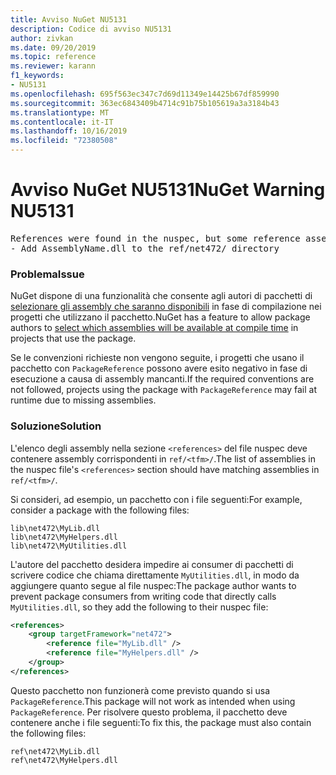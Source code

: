 ```yaml
---
title: Avviso NuGet NU5131
description: Codice di avviso NU5131
author: zivkan
ms.date: 09/20/2019
ms.topic: reference
ms.reviewer: karann
f1_keywords:
- NU5131
ms.openlocfilehash: 695f563ec347c7d69d11349e14425b67df859990
ms.sourcegitcommit: 363ec6843409b4714c91b75b105619a3a3184b43
ms.translationtype: MT
ms.contentlocale: it-IT
ms.lasthandoff: 10/16/2019
ms.locfileid: "72380508"
---
```

# <a name="nuget-warning-nu5131"></a><span data-ttu-id="d2349-103">Avviso NuGet NU5131</span><span class="sxs-lookup"><span data-stu-id="d2349-103">NuGet Warning NU5131</span></span>

<pre>References were found in the nuspec, but some reference assemblies were not found in both the nuspec and ref folder. Add the following reference assemblies:
- Add AssemblyName.dll to the ref/net472/ directory</pre>

### <a name="issue"></a><span data-ttu-id="d2349-104">Problema</span><span class="sxs-lookup"><span data-stu-id="d2349-104">Issue</span></span>

<span data-ttu-id="d2349-105">NuGet dispone di una funzionalità che consente agli autori di pacchetti di [selezionare gli assembly che saranno disponibili](https://docs.microsoft.com/en-gb/nuget/create-packages/select-assemblies-referenced-by-projects) in fase di compilazione nei progetti che utilizzano il pacchetto.</span><span class="sxs-lookup"><span data-stu-id="d2349-105">NuGet has a feature to allow package authors to [select which assemblies will be available at compile time](https://docs.microsoft.com/en-gb/nuget/create-packages/select-assemblies-referenced-by-projects) in projects that use the package.</span></span>

<span data-ttu-id="d2349-106">Se le convenzioni richieste non vengono seguite, i progetti che usano il pacchetto con `PackageReference` possono avere esito negativo in fase di esecuzione a causa di assembly mancanti.</span><span class="sxs-lookup"><span data-stu-id="d2349-106">If the required conventions are not followed, projects using the package with `PackageReference` may fail at runtime due to missing assemblies.</span></span>

### <a name="solution"></a><span data-ttu-id="d2349-107">Soluzione</span><span class="sxs-lookup"><span data-stu-id="d2349-107">Solution</span></span>

<span data-ttu-id="d2349-108">L'elenco degli assembly nella sezione `<references>` del file nuspec deve contenere assembly corrispondenti in `ref/<tfm>/`.</span><span class="sxs-lookup"><span data-stu-id="d2349-108">The list of assemblies in the nuspec file's `<references>` section should have matching assemblies in `ref/<tfm>/`.</span></span>

<span data-ttu-id="d2349-109">Si consideri, ad esempio, un pacchetto con i file seguenti:</span><span class="sxs-lookup"><span data-stu-id="d2349-109">For example, consider a package with the following files:</span></span>

```text
lib\net472\MyLib.dll
lib\net472\MyHelpers.dll
lib\net472\MyUtilities.dll
```

<span data-ttu-id="d2349-110">L'autore del pacchetto desidera impedire ai consumer di pacchetti di scrivere codice che chiama direttamente `MyUtilities.dll`, in modo da aggiungere quanto segue al file nuspec:</span><span class="sxs-lookup"><span data-stu-id="d2349-110">The package author wants to prevent package consumers from writing code that directly calls `MyUtilities.dll`, so they add the following to their nuspec file:</span></span>

```xml
<references>
    <group targetFramework="net472">
        <reference file="MyLib.dll" />
        <reference file="MyHelpers.dll" />
    </group>
</references>
```

<span data-ttu-id="d2349-111">Questo pacchetto non funzionerà come previsto quando si usa `PackageReference`.</span><span class="sxs-lookup"><span data-stu-id="d2349-111">This package will not work as intended when using `PackageReference`.</span></span> <span data-ttu-id="d2349-112">Per risolvere questo problema, il pacchetto deve contenere anche i file seguenti:</span><span class="sxs-lookup"><span data-stu-id="d2349-112">To fix this, the package must also contain the following files:</span></span>

```text
ref\net472\MyLib.dll
ref\net472\MyHelpers.dll
```
